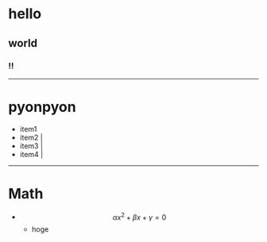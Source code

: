 # hello
## world
### !!

---

# pyonpyon

- item1
- item2 |
- item3 |
- item4 |

---

# Math

* $$ \alpha x^2 + \beta x + \gamma = 0 $$
  * hoge
